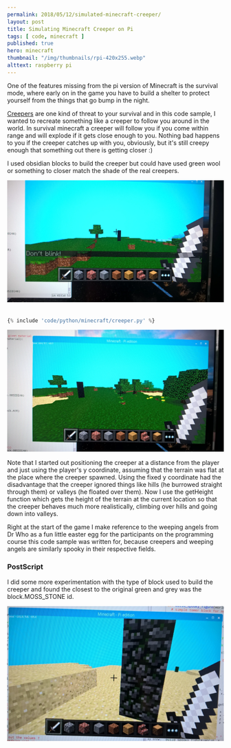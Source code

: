 ```yaml
---
permalink: 2018/05/12/simulated-minecraft-creeper/
layout: post
title: Simulating Minecraft Creeper on Pi
tags: [ code, minecraft ]
published: true
hero: minecraft 
thumbnail: "/img/thumbnails/rpi-420x255.webp"
alttext: raspberry pi
---
```


One of the features missing from the pi version of Minecraft is the survival
mode, where early on in the game you have to build a shelter to protect yourself from the things that go bump in the night.

<a href="https://minecraft.gamepedia.com/Creeper">Creepers</a> are one kind of threat to your survival and in this code sample, I wanted to recreate something like a creeper to follow you around in the world. In survival minecraft a creeper will follow you if you come within range and will explode if it gets close enough to you. Nothing bad happens to you if the creeper catches up with you, obviously, but it's still creepy enough that something out there is getting closer :)

I used obsidian blocks to build the creeper but could have used green wool or something to closer match the shade of the real creepers.

<img src="/img/posts/simulated-minecraft-creeper/creeper-1.webp" alt="creeper" class="u-max-full-width" />

```python

{% include 'code/python/minecraft/creeper.py' %}

```

<img src="/img/posts/simulated-minecraft-creeper/creeper-2.webp" alt="creeper" class="u-max-full-width" />

Note that I started out positioning the creeper at a distance from the player and just using the player's y coordinate, assuming that the terrain was flat at the place where the creeper spawned. Using the fixed y coordinate had the disadvantage that the creeper ignored things like hills (he burrowed straight through them) or valleys (he floated over them). Now I use the getHeight function which gets the height of the terrain at the current location so that the creeper behaves much more realistically, climbing over hills and going down into valleys.

Right at the start of the game I make reference to the weeping angels from Dr Who as a fun little easter egg for the participants on the programming course this code sample was written for, because creepers and weeping angels are similarly spooky in their respective fields.

### PostScript

I did some more experimentation with the type of block used to build the creeper and found the closest to the original green and grey was the block.MOSS_STONE id.

<img src="/img/posts/simulated-minecraft-creeper/creeper-3.webp" alt="creeper" class="u-max-full-width" />
